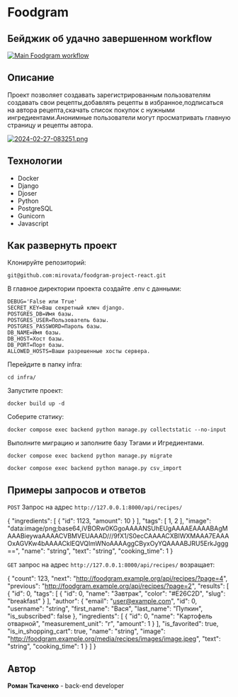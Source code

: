 # Foodgram
## Бейджик об удачно завершенном workflow

[![Main Foodgram workflow](https://github.com/mirovata/foodgram-project-react/actions/workflows/main.yml/badge.svg)](https://github.com/mirovata/foodgram-project-react/actions/workflows/main.yml)

## Описание
Проект позволяет создавать зарегистрированным пользователям создавать свои рецепты,добавлять рецепты в избранное,подписаться на автора рецепта,скачать список покупок с нужными ингредиентами.Анонимные пользователи могут просматривать главную страницу и рецепты автора.

[![2024-02-27-083251.png](https://i.postimg.cc/L6GL1Sbr/2024-02-27-083251.png)](https://postimg.cc/ZCFCGGZc)

## Технологии
- Docker
- Django
- Djoser
- Python
- PostgreSQL
- Gunicorn
- Javascript

## Как развернуть проект

Клонируйте репозиторий:

```
git@github.com:mirovata/foodgram-project-react.git
```
В главное директории проекта создайте .env с данными:

```
DEBUG='False или True'
SECRET_KEY=Ваш секретный ключ django.
POSTGRES_DB=Имя базы.
POSTGRES_USER=Пользователь базы.
POSTGRES_PASSWORD=Пароль базы.
DB_NAME=Имя базы.
DB_HOST=Хост базы.
DB_PORT=Порт базы.
ALLOWED_HOSTS=Ваши разрешенные хосты сервера.
```

Перейдите в папку infra:

```
cd infra/
```

Запустите проект:

```
docker build up -d
```

Соберите статику:

```
docker compose exec backend python manage.py collectstatic --no-input
```

Выполните миграцию и заполните базу Тэгами и Игредиентами.

```
docker compose exec backend python manage.py migrate
```
```
docker compose exec backend python manage.py csv_import
```

## Примеры запросов и ответов

`POST` Запрос на адрес ```http://127.0.0.1:8000/api/recipes/```

{
  "ingredients": [
    {
      "id": 1123,
      "amount": 10
    }
  ],
  "tags": [
    1,
    2
  ],
  "image": "data:image/png;base64,iVBORw0KGgoAAAANSUhEUgAAAAEAAAABAgMAAABieywaAAAACVBMVEUAAAD///9fX1/S0ecCAAAACXBIWXMAAA7EAAAOxAGVKw4bAAAACklEQVQImWNoAAAAggCByxOyYQAAAABJRU5ErkJggg==",
  "name": "string",
  "text": "string",
  "cooking_time": 1
}

`GET` запрос на адрес ```http://127.0.0.1:8000/api/recipes/``` возращает:

{
  "count": 123,
  "next": "http://foodgram.example.org/api/recipes/?page=4",
  "previous": "http://foodgram.example.org/api/recipes/?page=2",
  "results": [
    {
      "id": 0,
      "tags": [
        {
          "id": 0,
          "name": "Завтрак",
          "color": "#E26C2D",
          "slug": "breakfast"
        }
      ],
      "author": {
        "email": "user@example.com",
        "id": 0,
        "username": "string",
        "first_name": "Вася",
        "last_name": "Пупкин",
        "is_subscribed": false
      },
      "ingredients": [
        {
          "id": 0,
          "name": "Картофель отварной",
          "measurement_unit": "г",
          "amount": 1
        }
      ],
      "is_favorited": true,
      "is_in_shopping_cart": true,
      "name": "string",
      "image": "http://foodgram.example.org/media/recipes/images/image.jpeg",
      "text": "string",
      "cooking_time": 1
    }
  ]
}

## Автор

**Роман Ткаченко** - back-end developer 